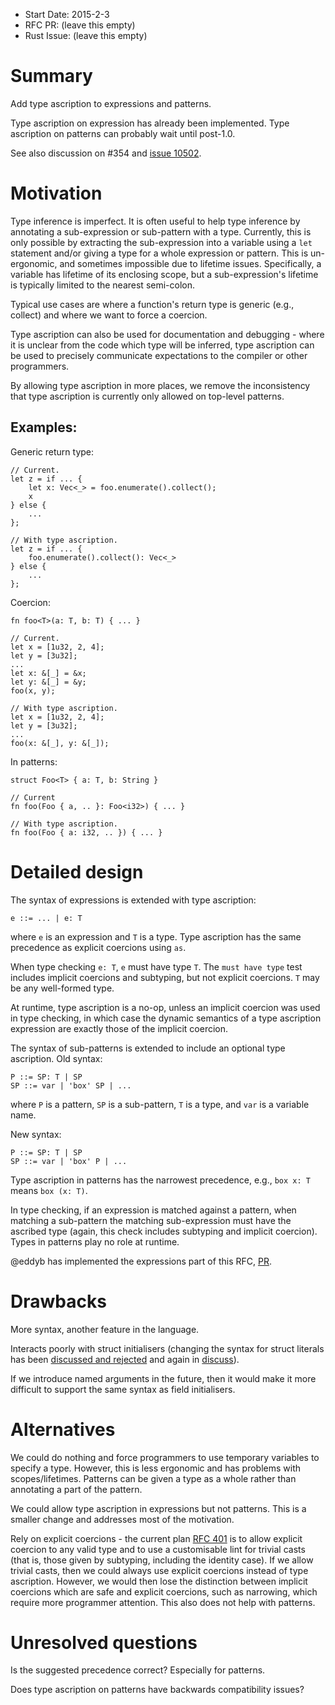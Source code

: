 - Start Date: 2015-2-3
- RFC PR: (leave this empty)
- Rust Issue: (leave this empty)

# Summary

Add type ascription to expressions and patterns.

Type ascription on expression has already been implemented. Type ascription on
patterns can probably wait until post-1.0.

See also discussion on #354 and [issue 10502](https://github.com/rust-lang/rust/issues/10502).


# Motivation

Type inference is imperfect. It is often useful to help type inference by
annotating a sub-expression or sub-pattern with a type. Currently, this is only
possible by extracting the sub-expression into a variable using a `let`
statement and/or giving a type for a whole expression or pattern. This is un-
ergonomic, and sometimes impossible due to lifetime issues. Specifically, a
variable has lifetime of its enclosing scope, but a sub-expression's lifetime is
typically limited to the nearest semi-colon.

Typical use cases are where a function's return type is generic (e.g., collect)
and where we want to force a coercion.

Type ascription can also be used for documentation and debugging - where it is
unclear from the code which type will be inferred, type ascription can be used
to precisely communicate expectations to the compiler or other programmers.

By allowing type ascription in more places, we remove the inconsistency that
type ascription is currently only allowed on top-level patterns.

## Examples:

Generic return type:

```
// Current.
let z = if ... {
    let x: Vec<_> = foo.enumerate().collect();
    x
} else {
    ...
};

// With type ascription.
let z = if ... {
    foo.enumerate().collect(): Vec<_>
} else {
    ...
};
```

Coercion:

```
fn foo<T>(a: T, b: T) { ... }

// Current.
let x = [1u32, 2, 4];
let y = [3u32];
...
let x: &[_] = &x;
let y: &[_] = &y;
foo(x, y);

// With type ascription.
let x = [1u32, 2, 4];
let y = [3u32];
...
foo(x: &[_], y: &[_]);
```

In patterns:

```
struct Foo<T> { a: T, b: String }

// Current
fn foo(Foo { a, .. }: Foo<i32>) { ... }

// With type ascription.
fn foo(Foo { a: i32, .. }) { ... }
```


# Detailed design

The syntax of expressions is extended with type ascription:

```
e ::= ... | e: T
```

where `e` is an expression and `T` is a type. Type ascription has the same
precedence as explicit coercions using `as`.

When type checking `e: T`, `e` must have type `T`. The `must have type` test
includes implicit coercions and subtyping, but not explicit coercions. `T` may
be any well-formed type.

At runtime, type ascription is a no-op, unless an implicit coercion was used in
type checking, in which case the dynamic semantics of a type ascription
expression are exactly those of the implicit coercion.

The syntax of sub-patterns is extended to include an optional type ascription.
Old syntax:

```
P ::= SP: T | SP
SP ::= var | 'box' SP | ...
```

where `P` is a pattern, `SP` is a sub-pattern, `T` is a type, and `var` is a
variable name.

New syntax:

```
P ::= SP: T | SP
SP ::= var | 'box' P | ...
```

Type ascription in patterns has the narrowest precedence, e.g., `box x: T` means
`box (x: T)`.

In type checking, if an expression is matched against a pattern, when matching
a sub-pattern the matching sub-expression must have the ascribed type (again,
this check includes subtyping and implicit coercion). Types in patterns play no
role at runtime.

@eddyb has implemented the expressions part of this RFC,
[PR](https://github.com/rust-lang/rust/pull/21836).


# Drawbacks

More syntax, another feature in the language.

Interacts poorly with struct initialisers (changing the syntax for struct
literals has been [discussed and rejected](https://github.com/rust-lang/rfcs/pull/65)
and again in [discuss](http://internals.rust-lang.org/t/replace-point-x-3-y-5-with-point-x-3-y-5/198)).

If we introduce named arguments in the future, then it would make it more
difficult to support the same syntax as field initialisers.


# Alternatives

We could do nothing and force programmers to use temporary variables to specify
a type. However, this is less ergonomic and has problems with scopes/lifetimes.
Patterns can be given a type as a whole rather than annotating a part of the
pattern.

We could allow type ascription in expressions but not patterns. This is a
smaller change and addresses most of the motivation.

Rely on explicit coercions - the current plan [RFC 401](https://github.com/rust-lang/rfcs/blob/master/text/0401-coercions.md)
is to allow explicit coercion to any valid type and to use a customisable lint
for trivial casts (that is, those given by subtyping, including the identity
case). If we allow trivial casts, then we could always use explicit coercions
instead of type ascription. However, we would then lose the distinction between
implicit coercions which are safe and explicit coercions, such as narrowing,
which require more programmer attention. This also does not help with patterns.


# Unresolved questions

Is the suggested precedence correct? Especially for patterns.

Does type ascription on patterns have backwards compatibility issues?


